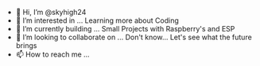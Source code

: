 - 👋 Hi, I’m @skyhigh24
- 👀 I’m interested in ... Learning more about Coding
- 🌱 I’m currently building ... Small Projects with Raspberry's and ESP
- 💞️ I’m looking to collaborate on ... Don't know... Let's see what the future brings
- 📫 How to reach me ... 

<!---
skyhigh24/skyhigh24 is a ✨ special ✨ repository because its `README.md` (this file) appears on your GitHub profile.
You can click the Preview link to take a look at your changes.
--->
